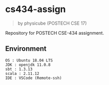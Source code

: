 # cs434-assign
> by physicube (POSTECH CSE 17)

Repository for POSTECH CSE-434 assignment.


## Environment
```
OS : Ubuntu 18.04 LTS
JDK : openjdk 11.0.8
sbt : 1.3.13
scala : 2.11.12
IDE : VSCode (Remote-ssh)
```

